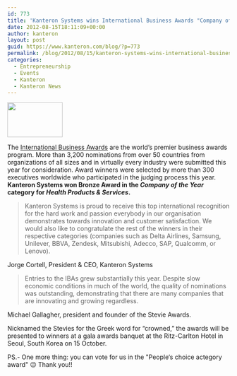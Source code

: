 ```yaml
---
id: 773
title: 'Kanteron Systems wins International Business Awards "Company of the Year" Bronze award'
date: 2012-08-15T18:11:09+00:00
author: kanteron
layout: post
guid: https://www.kanteron.com/blog/?p=773
permalink: /blog/2012/08/15/kanteron-systems-wins-international-business-awards-company-of-the-year-bronze-award/
categories:
  - Entrepreneurship
  - Events
  - Kanteron
  - Kanteron News
---
```

[<img class="aligncenter" title="2012 International Business Bronze Award" src="https://www.stevieawards.com/uploads/image/IBA12_Bronze_H.jpg" alt="" width="125" height="79" />](www.StevieAwards.com/IBA)

The <a title="www.StevieAwards.com/IBA" href="https://www.StevieAwards.com/IBA" target="_blank">International Business Awards</a> are the world’s premier business awards program. More than 3,200 nominations from over 50 countries from organizations of all sizes and in virtually every industry were submitted this year for consideration. Award winners were selected by more than 300 executives worldwide who participated in the judging process this year. **Kanteron Systems won Bronze Award in the _Company of the Year_ category for _Health Products & Services_.**

> Kanteron Systems is proud to receive this top international recognition for the hard work and passion everybody in our organisation demonstrates towards innovation and customer satisfaction. We would also like to congratulate the rest of the winners in their respective categories (companies such as Delta Airlines, Samsung, Unilever, BBVA, Zendesk, Mitsubishi, Adecco, SAP, Qualcomm, or Lenovo).

Jorge Cortell, President & CEO, Kanteron Systems

> Entries to the IBAs grew substantially this year. Despite slow economic conditions in much of the world, the quality of nominations was outstanding, demonstrating that there are many companies that are innovating and growing regardless.

Michael Gallagher, president and founder of the Stevie Awards.

Nicknamed the Stevies for the Greek word for “crowned,” the awards will be presented to winners at a gala awards banquet at the Ritz-Carlton Hotel in Seoul, South Korea on 15 October.

PS.- One more thing: you can vote for us in the "People‘s choice actegory award" 😉 Thank you!!

<a href="https://favoritecompanies.stevieawards.com/default.cfm?action=votewithlogo&Nomination_Id=142701982F9BA226A6467F3F806CACC8C8EA782A&sitetype=PI" target="_blank"><br /> <img class="aligncenter" src="https://www.stevieawards.com/graphics/votelogoIBA/PCSAFCom_VFU_H_English3.jpg" alt="" /></a>